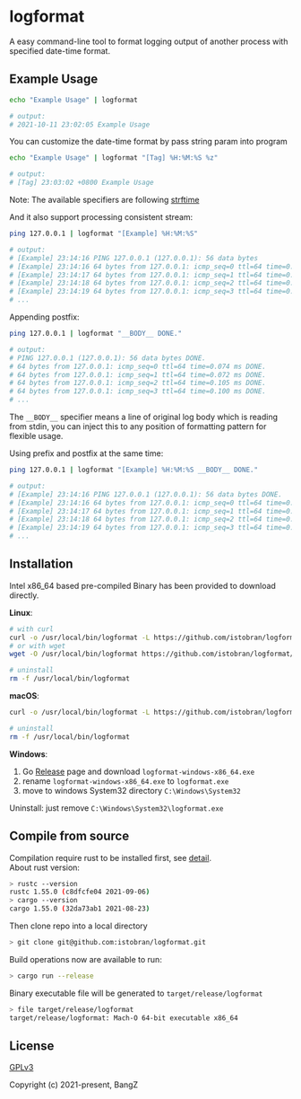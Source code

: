 # logformat
A easy command-line tool to format logging output of another process with specified date-time format.

## Example Usage
```bash
echo "Example Usage" | logformat

# output:
# 2021-10-11 23:02:05 Example Usage
```
You can customize the date-time format by pass string param into program
```bash
echo "Example Usage" | logformat "[Tag] %H:%M:%S %z"

# output:
# [Tag] 23:03:02 +0800 Example Usage
```
Note: The available specifiers are following [strftime](https://docs.rs/chrono/0.4/chrono/format/strftime/index.html#specifiers)  

And it also support processing consistent stream:
```bash
ping 127.0.0.1 | logformat "[Example] %H:%M:%S"

# output:
# [Example] 23:14:16 PING 127.0.0.1 (127.0.0.1): 56 data bytes
# [Example] 23:14:16 64 bytes from 127.0.0.1: icmp_seq=0 ttl=64 time=0.074 ms
# [Example] 23:14:17 64 bytes from 127.0.0.1: icmp_seq=1 ttl=64 time=0.072 ms
# [Example] 23:14:18 64 bytes from 127.0.0.1: icmp_seq=2 ttl=64 time=0.105 ms
# [Example] 23:14:19 64 bytes from 127.0.0.1: icmp_seq=3 ttl=64 time=0.100 ms
# ...
```
Appending postfix:
```bash
ping 127.0.0.1 | logformat "__BODY__ DONE."

# output:
# PING 127.0.0.1 (127.0.0.1): 56 data bytes DONE.
# 64 bytes from 127.0.0.1: icmp_seq=0 ttl=64 time=0.074 ms DONE.
# 64 bytes from 127.0.0.1: icmp_seq=1 ttl=64 time=0.072 ms DONE.
# 64 bytes from 127.0.0.1: icmp_seq=2 ttl=64 time=0.105 ms DONE.
# 64 bytes from 127.0.0.1: icmp_seq=3 ttl=64 time=0.100 ms DONE.
# ...
```
The `__BODY__` specifier means a line of original log body which is reading from stdin, you can inject this to any position of formatting pattern for flexible usage.

Using prefix and postfix at the same time:
```bash
ping 127.0.0.1 | logformat "[Example] %H:%M:%S __BODY__ DONE."

# output:
# [Example] 23:14:16 PING 127.0.0.1 (127.0.0.1): 56 data bytes DONE.
# [Example] 23:14:16 64 bytes from 127.0.0.1: icmp_seq=0 ttl=64 time=0.074 ms DONE.
# [Example] 23:14:17 64 bytes from 127.0.0.1: icmp_seq=1 ttl=64 time=0.072 ms DONE.
# [Example] 23:14:18 64 bytes from 127.0.0.1: icmp_seq=2 ttl=64 time=0.105 ms DONE.
# [Example] 23:14:19 64 bytes from 127.0.0.1: icmp_seq=3 ttl=64 time=0.100 ms DONE.
# ...
```

## Installation
Intel x86_64 based pre-compiled Binary has been provided to download directly.

**Linux**:
```bash
# with curl
curl -o /usr/local/bin/logformat -L https://github.com/istobran/logformat/releases/download/v0.1.0/logformat-linux-x86_64 && chmod +x /usr/local/bin/logformat
# or with wget
wget -O /usr/local/bin/logformat https://github.com/istobran/logformat/releases/download/v0.1.0/logformat-linux-x86_64 && chmod +x /usr/local/bin/logformat

# uninstall
rm -f /usr/local/bin/logformat
```

**macOS**:
```bash
curl -o /usr/local/bin/logformat -L https://github.com/istobran/logformat/releases/download/v0.1.0/logformat-macOS-x86_64 && chmod +x /usr/local/bin/logformat

# uninstall
rm -f /usr/local/bin/logformat
```

**Windows**:
1. Go [Release](https://github.com/istobran/logformat/releases) page and download `logformat-windows-x86_64.exe`
2. rename `logformat-windows-x86_64.exe` to `logformat.exe`
3. move to windows System32 directory `C:\Windows\System32`

Uninstall: just remove `C:\Windows\System32\logformat.exe`

## Compile from source
Compilation require rust to be installed first, see [detail](https://www.rust-lang.org/learn/get-started).  
About rust version:
```bash
> rustc --version
rustc 1.55.0 (c8dfcfe04 2021-09-06)
> cargo --version
cargo 1.55.0 (32da73ab1 2021-08-23)
```
Then clone repo into a local directory
```bash
> git clone git@github.com:istobran/logformat.git
```
Build operations now are available to run:
```bash
> cargo run --release
```
Binary executable file will be generated to `target/release/logformat`
```bash
> file target/release/logformat
target/release/logformat: Mach-O 64-bit executable x86_64
```

## License

[GPLv3](https://opensource.org/licenses/GPL-3.0)

Copyright (c) 2021-present, BangZ